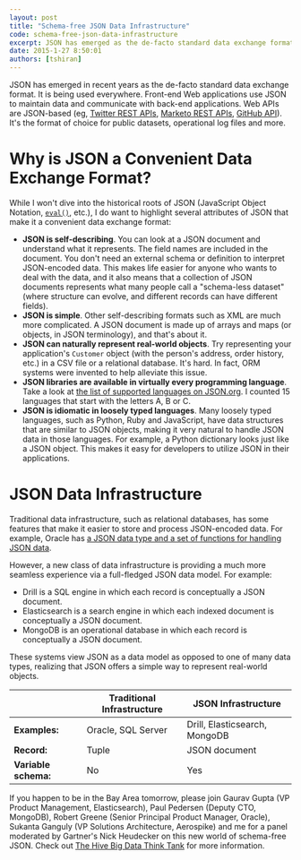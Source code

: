 ```yaml
---
layout: post
title: "Schema-free JSON Data Infrastructure"
code: schema-free-json-data-infrastructure
excerpt: JSON has emerged as the de-facto standard data exchange format. Data infrastructure technologies such as Apache Drill, MongoDB and Elasticsearch are embracing JSON as their native data models, bringing game-changing ease-of-use and agility to developers and analysts.
date: 2015-1-27 8:50:01
authors: [tshiran]
---
```


JSON has emerged in recent years as the de-facto standard data exchange format. It is being used everywhere. Front-end Web applications use JSON to maintain data and communicate with back-end applications. Web APIs are JSON-based (eg, [Twitter REST APIs](https://dev.twitter.com/rest/public), [Marketo REST APIs](http://developers.marketo.com/documentation/rest/), [GitHub API](https://developer.github.com/v3/)). It's the format of choice for public datasets, operational log files and more.

# Why is JSON a Convenient Data Exchange Format?

While I won't dive into the historical roots of JSON (JavaScript Object Notation, [`eval()`](http://en.wikipedia.org/wiki/JSON#JavaScript_eval.28.29), etc.), I do want to highlight several attributes of JSON that make it a convenient data exchange format:

* **JSON is self-describing**. You can look at a JSON document and understand what it represents. The field names are included in the document. You don't need an external schema or definition to interpret JSON-encoded data. This makes life easier for anyone who wants to deal with the data, and it also means that a collection of JSON documents represents what many people call a "schema-less dataset" (where structure can evolve, and different records can have different fields).
* **JSON is simple**. Other self-describing formats such as XML are much more complicated. A JSON document is made up of arrays and maps (or objects, in JSON terminology), and that's about it.
* **JSON can naturally represent real-world objects**. Try representing your application's `Customer` object (with the person's address, order history, etc.) in a CSV file or a relational database. It's hard. In fact, ORM systems were invented to help alleviate this issue.
* **JSON libraries are available in virtually every programming language**. Take a look at [the list of supported languages on JSON.org](http://www.json.org/). I counted 15 languages that start with the letters A, B or C.
* **JSON is idiomatic in loosely typed languages**. Many loosely typed languages, such as Python, Ruby and JavaScript, have data structures that are similar to JSON objects, making it very natural to handle JSON data in those languages. For example, a Python dictionary looks just like a JSON object. This makes it easy for developers to utilize JSON in their applications.

#  JSON Data Infrastructure

Traditional data infrastructure, such as relational databases, has some features that make it easier to store and process JSON-encoded data. For example, Oracle has [a JSON data type and a set of functions for handling JSON data](https://docs.oracle.com/database/121/ADXDB/json.htm).

However, a new class of data infrastructure is providing a much more seamless experience via a full-fledged JSON data model. For example:

* Drill is a SQL engine in which each record is conceptually a JSON document.
* Elasticsearch is a search engine in which each indexed document is conceptually a JSON document.
* MongoDB is an operational database in which each record is conceptually a JSON document.

These systems view JSON as a data model as opposed to one of many data types, realizing that JSON offers a simple way to represent real-world objects.

| | Traditional Infrastructure | JSON Infrastructure |
| --- | --- | --- |
| **Examples:** | Oracle, SQL Server | Drill, Elasticsearch, MongoDB |
| **Record:** | Tuple | JSON document |
| **Variable schema:** | No | Yes |

If you happen to be in the Bay Area tomorrow, please join Gaurav Gupta (VP Product Management, Elasticsearch), Paul Pedersen (Deputy CTO, MongoDB), Robert Greene (Senior Principal Product Manager, Oracle), Sukanta Ganguly (VP Solutions Architecture, Aerospike) and me for a panel moderated by Gartner's Nick Heudecker on this new world of schema-free JSON. Check out [The Hive Big Data Think Tank](http://www.meetup.com/SF-Bay-Areas-Big-Data-Think-Tank/) for more information.

